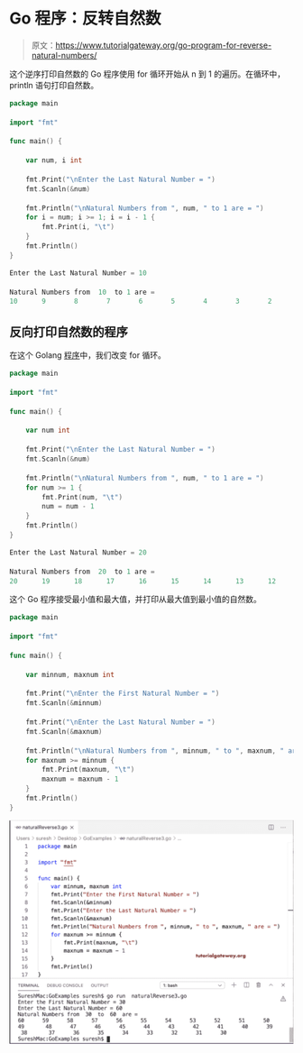 # Go 程序：反转自然数

> 原文：<https://www.tutorialgateway.org/go-program-for-reverse-natural-numbers/>

这个逆序打印自然数的 Go 程序使用 for 循环开始从 n 到 1 的遍历。在循环中，println 语句打印自然数。

```go
package main

import "fmt"

func main() {

    var num, i int

    fmt.Print("\nEnter the Last Natural Number = ")
    fmt.Scanln(&num)

    fmt.Println("\nNatural Numbers from ", num, " to 1 are = ")
    for i = num; i >= 1; i = i - 1 {
        fmt.Print(i, "\t")
    }
    fmt.Println()
}
```

```go
Enter the Last Natural Number = 10

Natural Numbers from  10  to 1 are = 
10      9       8       7       6       5       4       3       2       1
```

## 反向打印自然数的程序

在这个 Golang [程序](https://www.tutorialgateway.org/go-programs/)中，我们改变 for 循环。

```go
package main

import "fmt"

func main() {

    var num int

    fmt.Print("\nEnter the Last Natural Number = ")
    fmt.Scanln(&num)

    fmt.Println("\nNatural Numbers from ", num, " to 1 are = ")
    for num >= 1 {
        fmt.Print(num, "\t")
        num = num - 1
    }
    fmt.Println()
}
```

```go
Enter the Last Natural Number = 20

Natural Numbers from  20  to 1 are = 
20      19      18      17      16      15      14      13      12      11      10    9       8       7       6       5       4       3       2       1
```

这个 Go 程序接受最小值和最大值，并打印从最大值到最小值的自然数。

```go
package main

import "fmt"

func main() {

    var minnum, maxnum int

    fmt.Print("\nEnter the First Natural Number = ")
    fmt.Scanln(&minnum)

    fmt.Print("\nEnter the Last Natural Number = ")
    fmt.Scanln(&maxnum)

    fmt.Println("\nNatural Numbers from ", minnum, " to ", maxnum, " are = ")
    for maxnum >= minnum {
        fmt.Print(maxnum, "\t")
        maxnum = maxnum - 1
    }
    fmt.Println()
}
```

![Golang Program to print Natural Numbers in reverse 3](img/03a7ff707d0c328af08750439d705d9a.png)